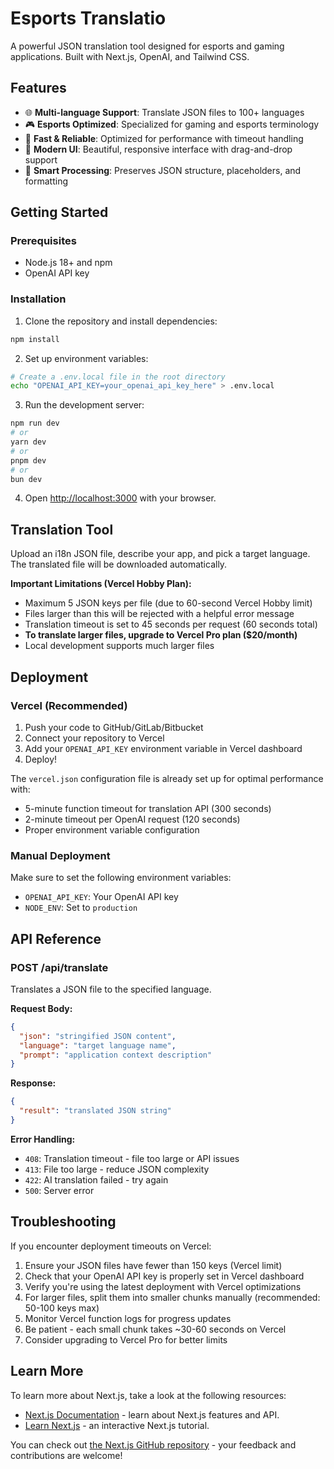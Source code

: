 # Esports Translatio

A powerful JSON translation tool designed for esports and gaming applications. Built with Next.js, OpenAI, and Tailwind CSS.

## Features

- 🌐 **Multi-language Support**: Translate JSON files to 100+ languages
- 🎮 **Esports Optimized**: Specialized for gaming and esports terminology
- 🚀 **Fast & Reliable**: Optimized for performance with timeout handling
- 📱 **Modern UI**: Beautiful, responsive interface with drag-and-drop support
- 🔧 **Smart Processing**: Preserves JSON structure, placeholders, and formatting

## Getting Started

### Prerequisites

- Node.js 18+ and npm
- OpenAI API key

### Installation

1. Clone the repository and install dependencies:
```bash
npm install
```

2. Set up environment variables:
```bash
# Create a .env.local file in the root directory
echo "OPENAI_API_KEY=your_openai_api_key_here" > .env.local
```

3. Run the development server:
```bash
npm run dev
# or
yarn dev
# or
pnpm dev
# or
bun dev
```

4. Open [http://localhost:3000](http://localhost:3000) with your browser.

## Translation Tool

Upload an i18n JSON file, describe your app, and pick a target language. The translated file will be downloaded automatically.

**Important Limitations (Vercel Hobby Plan):**
- Maximum 5 JSON keys per file (due to 60-second Vercel Hobby limit)
- Files larger than this will be rejected with a helpful error message
- Translation timeout is set to 45 seconds per request (60 seconds total)
- **To translate larger files, upgrade to Vercel Pro plan ($20/month)**
- Local development supports much larger files

## Deployment

### Vercel (Recommended)

1. Push your code to GitHub/GitLab/Bitbucket
2. Connect your repository to Vercel
3. Add your `OPENAI_API_KEY` environment variable in Vercel dashboard
4. Deploy!

The `vercel.json` configuration file is already set up for optimal performance with:
- 5-minute function timeout for translation API (300 seconds)
- 2-minute timeout per OpenAI request (120 seconds)
- Proper environment variable configuration

### Manual Deployment

Make sure to set the following environment variables:
- `OPENAI_API_KEY`: Your OpenAI API key
- `NODE_ENV`: Set to `production`

## API Reference

### POST /api/translate

Translates a JSON file to the specified language.

**Request Body:**
```json
{
  "json": "stringified JSON content",
  "language": "target language name", 
  "prompt": "application context description"
}
```

**Response:**
```json
{
  "result": "translated JSON string"
}
```

**Error Handling:**
- `408`: Translation timeout - file too large or API issues
- `413`: File too large - reduce JSON complexity
- `422`: AI translation failed - try again
- `500`: Server error

## Troubleshooting

If you encounter deployment timeouts on Vercel:
1. Ensure your JSON files have fewer than 150 keys (Vercel limit)
2. Check that your OpenAI API key is properly set in Vercel dashboard
3. Verify you're using the latest deployment with Vercel optimizations
4. For larger files, split them into smaller chunks manually (recommended: 50-100 keys max)
5. Monitor Vercel function logs for progress updates
6. Be patient - each small chunk takes ~30-60 seconds on Vercel
7. Consider upgrading to Vercel Pro for better limits

## Learn More

To learn more about Next.js, take a look at the following resources:

- [Next.js Documentation](https://nextjs.org/docs) - learn about Next.js features and API.
- [Learn Next.js](https://nextjs.org/learn) - an interactive Next.js tutorial.

You can check out [the Next.js GitHub repository](https://github.com/vercel/next.js) - your feedback and contributions are welcome!
